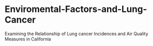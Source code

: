 # Enviromental-Factors-and-Lung-Cancer
Examining the Relationship of Lung cancer Incidences and Air Quality Measures in California
